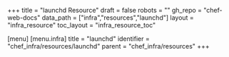 +++
title = "launchd Resource"
draft = false
robots = ""
gh_repo = "chef-web-docs"
data_path = ["infra","resources","launchd"]
layout = "infra_resource"
toc_layout = "infra_resource_toc"

[menu]
  [menu.infra]
    title = "launchd"
    identifier = "chef_infra/resources/launchd"
    parent = "chef_infra/resources"
+++

<!-- The contents of this page are automatically generated from the launchd.yaml file in the data/infra/resources directory. -->
<!-- To suggest a change, edit the https://github.com/chef/chef/blob/main/lib/chef/resource/launchd.rb file and submit a pull request to the https://github.com/chef/chef repository. -->
<!-- markdownlint-disable-file -->

